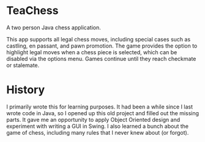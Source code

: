 TeaChess
=========

A two person Java chess application.

This app supports all legal chess moves, including special cases such
as castling, en passant, and pawn promotion. The game provides the
option to highlight legal moves when a chess piece is selected, which
can be disabled via the options menu. Games continue until they reach
checkmate or stalemate.

History
=========

I primarily wrote this for learning purposes. It had been a while
since I last wrote code in Java, so I opened up this old project and
filled out the missing parts. It gave me an opportunity to apply
Object Oriented design and experiment with writing a GUI in Swing. I
also learned a bunch about the game of chess, including many rules
that I never knew about (or forgot).
